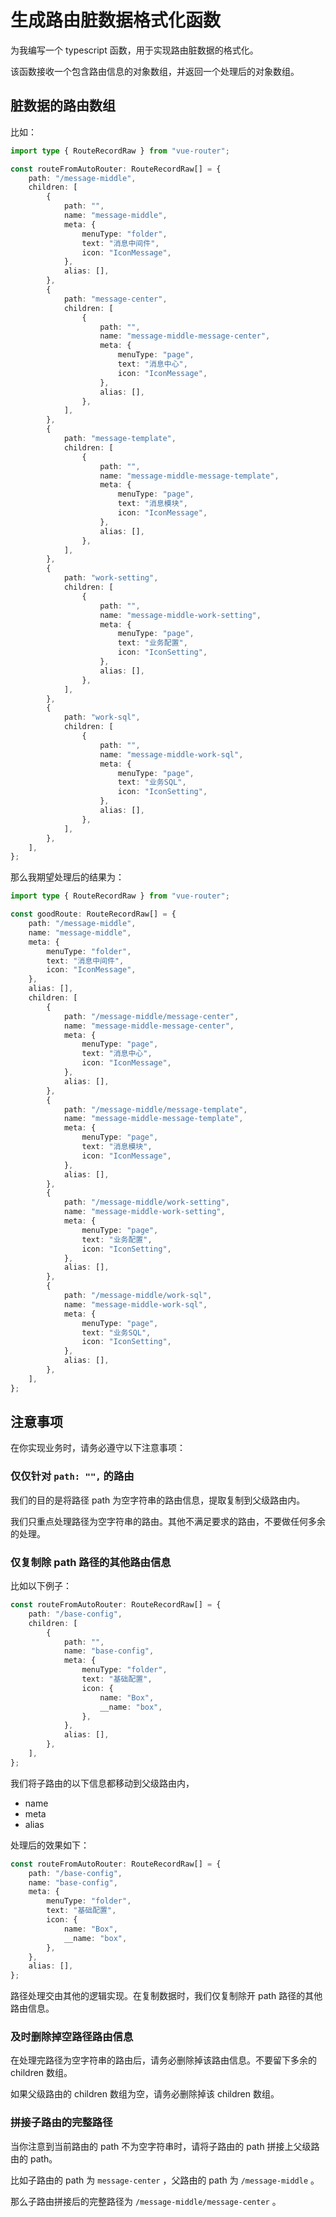 # 生成路由脏数据格式化函数

为我编写一个 typescript 函数，用于实现路由脏数据的格式化。

该函数接收一个包含路由信息的对象数组，并返回一个处理后的对象数组。

## 脏数据的路由数组

比如：

```ts
import type { RouteRecordRaw } from "vue-router";

const routeFromAutoRouter: RouteRecordRaw[] = {
	path: "/message-middle",
	children: [
		{
			path: "",
			name: "message-middle",
			meta: {
				menuType: "folder",
				text: "消息中间件",
				icon: "IconMessage",
			},
			alias: [],
		},
		{
			path: "message-center",
			children: [
				{
					path: "",
					name: "message-middle-message-center",
					meta: {
						menuType: "page",
						text: "消息中心",
						icon: "IconMessage",
					},
					alias: [],
				},
			],
		},
		{
			path: "message-template",
			children: [
				{
					path: "",
					name: "message-middle-message-template",
					meta: {
						menuType: "page",
						text: "消息模块",
						icon: "IconMessage",
					},
					alias: [],
				},
			],
		},
		{
			path: "work-setting",
			children: [
				{
					path: "",
					name: "message-middle-work-setting",
					meta: {
						menuType: "page",
						text: "业务配置",
						icon: "IconSetting",
					},
					alias: [],
				},
			],
		},
		{
			path: "work-sql",
			children: [
				{
					path: "",
					name: "message-middle-work-sql",
					meta: {
						menuType: "page",
						text: "业务SQL",
						icon: "IconSetting",
					},
					alias: [],
				},
			],
		},
	],
};
```

那么我期望处理后的结果为：

```ts
import type { RouteRecordRaw } from "vue-router";

const goodRoute: RouteRecordRaw[] = {
	path: "/message-middle",
	name: "message-middle",
	meta: {
		menuType: "folder",
		text: "消息中间件",
		icon: "IconMessage",
	},
	alias: [],
	children: [
		{
			path: "/message-middle/message-center",
			name: "message-middle-message-center",
			meta: {
				menuType: "page",
				text: "消息中心",
				icon: "IconMessage",
			},
			alias: [],
		},
		{
			path: "/message-middle/message-template",
			name: "message-middle-message-template",
			meta: {
				menuType: "page",
				text: "消息模块",
				icon: "IconMessage",
			},
			alias: [],
		},
		{
			path: "/message-middle/work-setting",
			name: "message-middle-work-setting",
			meta: {
				menuType: "page",
				text: "业务配置",
				icon: "IconSetting",
			},
			alias: [],
		},
		{
			path: "/message-middle/work-sql",
			name: "message-middle-work-sql",
			meta: {
				menuType: "page",
				text: "业务SQL",
				icon: "IconSetting",
			},
			alias: [],
		},
	],
};
```

## 注意事项

在你实现业务时，请务必遵守以下注意事项：

### 仅仅针对 `path: "",` 的路由

我们的目的是将路径 path 为空字符串的路由信息，提取复制到父级路由内。

我们只重点处理路径为空字符串的路由。其他不满足要求的路由，不要做任何多余的处理。

### 仅复制除 path 路径的其他路由信息

比如以下例子：

```ts
const routeFromAutoRouter: RouteRecordRaw[] = {
	path: "/base-config",
	children: [
		{
			path: "",
			name: "base-config",
			meta: {
				menuType: "folder",
				text: "基础配置",
				icon: {
					name: "Box",
					__name: "box",
				},
			},
			alias: [],
		},
	],
};
```

我们将子路由的以下信息都移动到父级路由内，

- name
- meta
- alias

处理后的效果如下：

```ts
const routeFromAutoRouter: RouteRecordRaw[] = {
	path: "/base-config",
	name: "base-config",
	meta: {
		menuType: "folder",
		text: "基础配置",
		icon: {
			name: "Box",
			__name: "box",
		},
	},
	alias: [],
};
```

路径处理交由其他的逻辑实现。在复制数据时，我们仅复制除开 path 路径的其他路由信息。

### 及时删除掉空路径路由信息

在处理完路径为空字符串的路由后，请务必删除掉该路由信息。不要留下多余的 children 数组。

如果父级路由的 children 数组为空，请务必删除掉该 children 数组。

### 拼接子路由的完整路径

当你注意到当前路由的 path 不为空字符串时，请将子路由的 path 拼接上父级路由的 path。

比如子路由的 path 为 `message-center` ，父路由的 path 为 `/message-middle` 。

那么子路由拼接后的完整路径为 `/message-middle/message-center` 。
